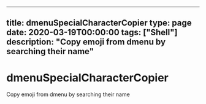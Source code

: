 
---
title: dmenuSpecialCharacterCopier
type: page
date: 2020-03-19T00:00:00
tags: ["Shell"]
description: "Copy emoji from dmenu by searching their name"
---


# dmenuSpecialCharacterCopier
Copy emoji from dmenu by searching their name
